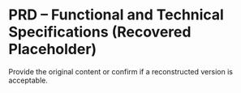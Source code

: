 # PRD – Functional and Technical Specifications (Recovered Placeholder)

Provide the original content or confirm if a reconstructed version is acceptable.

